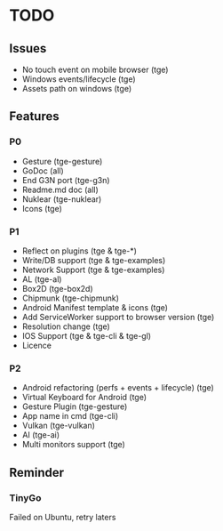 # TODO
## Issues
 * No touch event on mobile browser (tge)
 * Windows events/lifecycle (tge)
 * Assets path on windows (tge)

## Features
### P0
* Gesture (tge-gesture)
* GoDoc (all)
* End G3N port (tge-g3n)
* Readme.md doc (all)
* Nuklear (tge-nuklear)
* Icons (tge)

### P1
* Reflect on plugins (tge & tge-*)
* Write/DB support (tge & tge-examples)
* Network Support (tge & tge-examples)
* AL (tge-al)
* Box2D (tge-box2d)
* Chipmunk (tge-chipmunk)
* Android Manifest template & icons (tge)
* Add ServiceWorker support to browser version (tge)
* Resolution change (tge)
* IOS Support (tge & tge-cli & tge-gl)
* Licence

### P2
* Android refactoring (perfs + events + lifecycle) (tge)
* Virtual Keyboard for Android (tge)
* Gesture Plugin (tge-gesture)
* App name in cmd (tge-cli)
* Vulkan (tge-vulkan)
* AI (tge-ai)
* Multi monitors support (tge)

## Reminder
### TinyGo
Failed on Ubuntu, retry laters
